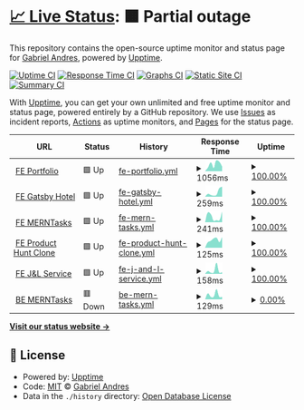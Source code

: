 # [📈 Live Status](https://demo.upptime.js.org): <!--live status--> **🟧 Partial outage**

This repository contains the open-source uptime monitor and status page for [Gabriel Andres](https://gabrandalisse.vercel.app/), powered by [Upptime](https://github.com/upptime/upptime).

[![Uptime CI](https://github.com/gabrandalisse/upptime/workflows/Uptime%20CI/badge.svg)](https://github.com/gabrandalisse/upptime/actions?query=workflow%3A%22Uptime+CI%22)
[![Response Time CI](https://github.com/gabrandalisse/upptime/workflows/Response%20Time%20CI/badge.svg)](https://github.com/gabrandalisse/upptime/actions?query=workflow%3A%22Response+Time+CI%22)
[![Graphs CI](https://github.com/gabrandalisse/upptime/workflows/Graphs%20CI/badge.svg)](https://github.com/gabrandalisse/upptime/actions?query=workflow%3A%22Graphs+CI%22)
[![Static Site CI](https://github.com/gabrandalisse/upptime/workflows/Static%20Site%20CI/badge.svg)](https://github.com/gabrandalisse/upptime/actions?query=workflow%3A%22Static+Site+CI%22)
[![Summary CI](https://github.com/gabrandalisse/upptime/workflows/Summary%20CI/badge.svg)](https://github.com/gabrandalisse/upptime/actions?query=workflow%3A%22Summary+CI%22)

With [Upptime](https://upptime.js.org), you can get your own unlimited and free uptime monitor and status page, powered entirely by a GitHub repository. We use [Issues](https://github.com/gabrandalisse/upptime/issues) as incident reports, [Actions](https://github.com/gabrandalisse/upptime/actions) as uptime monitors, and [Pages](https://demo.upptime.js.org) for the status page.

<!--start: status pages-->
<!-- This summary is generated by Upptime (https://github.com/upptime/upptime) -->
<!-- Do not edit this manually, your changes will be overwritten -->
<!-- prettier-ignore -->
| URL | Status | History | Response Time | Uptime |
| --- | ------ | ------- | ------------- | ------ |
| <img alt="" src="https://gabrandalisse.vercel.app/favicon.ico" height="13"> [FE Portfolio](https://gabrandalisse.vercel.app/) | 🟩 Up | [fe-portfolio.yml](https://github.com/gabrandalisse/upptime/commits/HEAD/history/fe-portfolio.yml) | <details><summary><img alt="Response time graph" src="./graphs/fe-portfolio/response-time-week.png" height="20"> 1056ms</summary><br><a href="https://gabrandalisse.github.io/upptime/history/fe-portfolio"><img alt="Response time 1255" src="https://img.shields.io/endpoint?url=https%3A%2F%2Fraw.githubusercontent.com%2Fgabrandalisse%2Fupptime%2FHEAD%2Fapi%2Ffe-portfolio%2Fresponse-time.json"></a><br><a href="https://gabrandalisse.github.io/upptime/history/fe-portfolio"><img alt="24-hour response time 707" src="https://img.shields.io/endpoint?url=https%3A%2F%2Fraw.githubusercontent.com%2Fgabrandalisse%2Fupptime%2FHEAD%2Fapi%2Ffe-portfolio%2Fresponse-time-day.json"></a><br><a href="https://gabrandalisse.github.io/upptime/history/fe-portfolio"><img alt="7-day response time 1056" src="https://img.shields.io/endpoint?url=https%3A%2F%2Fraw.githubusercontent.com%2Fgabrandalisse%2Fupptime%2FHEAD%2Fapi%2Ffe-portfolio%2Fresponse-time-week.json"></a><br><a href="https://gabrandalisse.github.io/upptime/history/fe-portfolio"><img alt="30-day response time 1159" src="https://img.shields.io/endpoint?url=https%3A%2F%2Fraw.githubusercontent.com%2Fgabrandalisse%2Fupptime%2FHEAD%2Fapi%2Ffe-portfolio%2Fresponse-time-month.json"></a><br><a href="https://gabrandalisse.github.io/upptime/history/fe-portfolio"><img alt="1-year response time 1216" src="https://img.shields.io/endpoint?url=https%3A%2F%2Fraw.githubusercontent.com%2Fgabrandalisse%2Fupptime%2FHEAD%2Fapi%2Ffe-portfolio%2Fresponse-time-year.json"></a></details> | <details><summary><a href="https://gabrandalisse.github.io/upptime/history/fe-portfolio">100.00%</a></summary><a href="https://gabrandalisse.github.io/upptime/history/fe-portfolio"><img alt="All-time uptime 99.99%" src="https://img.shields.io/endpoint?url=https%3A%2F%2Fraw.githubusercontent.com%2Fgabrandalisse%2Fupptime%2FHEAD%2Fapi%2Ffe-portfolio%2Fuptime.json"></a><br><a href="https://gabrandalisse.github.io/upptime/history/fe-portfolio"><img alt="24-hour uptime 100.00%" src="https://img.shields.io/endpoint?url=https%3A%2F%2Fraw.githubusercontent.com%2Fgabrandalisse%2Fupptime%2FHEAD%2Fapi%2Ffe-portfolio%2Fuptime-day.json"></a><br><a href="https://gabrandalisse.github.io/upptime/history/fe-portfolio"><img alt="7-day uptime 100.00%" src="https://img.shields.io/endpoint?url=https%3A%2F%2Fraw.githubusercontent.com%2Fgabrandalisse%2Fupptime%2FHEAD%2Fapi%2Ffe-portfolio%2Fuptime-week.json"></a><br><a href="https://gabrandalisse.github.io/upptime/history/fe-portfolio"><img alt="30-day uptime 100.00%" src="https://img.shields.io/endpoint?url=https%3A%2F%2Fraw.githubusercontent.com%2Fgabrandalisse%2Fupptime%2FHEAD%2Fapi%2Ffe-portfolio%2Fuptime-month.json"></a><br><a href="https://gabrandalisse.github.io/upptime/history/fe-portfolio"><img alt="1-year uptime 100.00%" src="https://img.shields.io/endpoint?url=https%3A%2F%2Fraw.githubusercontent.com%2Fgabrandalisse%2Fupptime%2FHEAD%2Fapi%2Ffe-portfolio%2Fuptime-year.json"></a></details>
| <img alt="" src="https://icons.duckduckgo.com/ip3/hotel-gatsby-react.netlify.app.ico" height="13"> [FE Gatsby Hotel](https://hotel-gatsby-react.netlify.app/) | 🟩 Up | [fe-gatsby-hotel.yml](https://github.com/gabrandalisse/upptime/commits/HEAD/history/fe-gatsby-hotel.yml) | <details><summary><img alt="Response time graph" src="./graphs/fe-gatsby-hotel/response-time-week.png" height="20"> 259ms</summary><br><a href="https://gabrandalisse.github.io/upptime/history/fe-gatsby-hotel"><img alt="Response time 161" src="https://img.shields.io/endpoint?url=https%3A%2F%2Fraw.githubusercontent.com%2Fgabrandalisse%2Fupptime%2FHEAD%2Fapi%2Ffe-gatsby-hotel%2Fresponse-time.json"></a><br><a href="https://gabrandalisse.github.io/upptime/history/fe-gatsby-hotel"><img alt="24-hour response time 612" src="https://img.shields.io/endpoint?url=https%3A%2F%2Fraw.githubusercontent.com%2Fgabrandalisse%2Fupptime%2FHEAD%2Fapi%2Ffe-gatsby-hotel%2Fresponse-time-day.json"></a><br><a href="https://gabrandalisse.github.io/upptime/history/fe-gatsby-hotel"><img alt="7-day response time 259" src="https://img.shields.io/endpoint?url=https%3A%2F%2Fraw.githubusercontent.com%2Fgabrandalisse%2Fupptime%2FHEAD%2Fapi%2Ffe-gatsby-hotel%2Fresponse-time-week.json"></a><br><a href="https://gabrandalisse.github.io/upptime/history/fe-gatsby-hotel"><img alt="30-day response time 150" src="https://img.shields.io/endpoint?url=https%3A%2F%2Fraw.githubusercontent.com%2Fgabrandalisse%2Fupptime%2FHEAD%2Fapi%2Ffe-gatsby-hotel%2Fresponse-time-month.json"></a><br><a href="https://gabrandalisse.github.io/upptime/history/fe-gatsby-hotel"><img alt="1-year response time 149" src="https://img.shields.io/endpoint?url=https%3A%2F%2Fraw.githubusercontent.com%2Fgabrandalisse%2Fupptime%2FHEAD%2Fapi%2Ffe-gatsby-hotel%2Fresponse-time-year.json"></a></details> | <details><summary><a href="https://gabrandalisse.github.io/upptime/history/fe-gatsby-hotel">100.00%</a></summary><a href="https://gabrandalisse.github.io/upptime/history/fe-gatsby-hotel"><img alt="All-time uptime 99.99%" src="https://img.shields.io/endpoint?url=https%3A%2F%2Fraw.githubusercontent.com%2Fgabrandalisse%2Fupptime%2FHEAD%2Fapi%2Ffe-gatsby-hotel%2Fuptime.json"></a><br><a href="https://gabrandalisse.github.io/upptime/history/fe-gatsby-hotel"><img alt="24-hour uptime 100.00%" src="https://img.shields.io/endpoint?url=https%3A%2F%2Fraw.githubusercontent.com%2Fgabrandalisse%2Fupptime%2FHEAD%2Fapi%2Ffe-gatsby-hotel%2Fuptime-day.json"></a><br><a href="https://gabrandalisse.github.io/upptime/history/fe-gatsby-hotel"><img alt="7-day uptime 100.00%" src="https://img.shields.io/endpoint?url=https%3A%2F%2Fraw.githubusercontent.com%2Fgabrandalisse%2Fupptime%2FHEAD%2Fapi%2Ffe-gatsby-hotel%2Fuptime-week.json"></a><br><a href="https://gabrandalisse.github.io/upptime/history/fe-gatsby-hotel"><img alt="30-day uptime 100.00%" src="https://img.shields.io/endpoint?url=https%3A%2F%2Fraw.githubusercontent.com%2Fgabrandalisse%2Fupptime%2FHEAD%2Fapi%2Ffe-gatsby-hotel%2Fuptime-month.json"></a><br><a href="https://gabrandalisse.github.io/upptime/history/fe-gatsby-hotel"><img alt="1-year uptime 100.00%" src="https://img.shields.io/endpoint?url=https%3A%2F%2Fraw.githubusercontent.com%2Fgabrandalisse%2Fupptime%2FHEAD%2Fapi%2Ffe-gatsby-hotel%2Fuptime-year.json"></a></details>
| <img alt="" src="https://merntasks-evo.netlify.app/favicon.ico" height="13"> [FE MERNTasks](https://merntasks-evo.netlify.app/) | 🟩 Up | [fe-mern-tasks.yml](https://github.com/gabrandalisse/upptime/commits/HEAD/history/fe-mern-tasks.yml) | <details><summary><img alt="Response time graph" src="./graphs/fe-mern-tasks/response-time-week.png" height="20"> 241ms</summary><br><a href="https://gabrandalisse.github.io/upptime/history/fe-mern-tasks"><img alt="Response time 141" src="https://img.shields.io/endpoint?url=https%3A%2F%2Fraw.githubusercontent.com%2Fgabrandalisse%2Fupptime%2FHEAD%2Fapi%2Ffe-mern-tasks%2Fresponse-time.json"></a><br><a href="https://gabrandalisse.github.io/upptime/history/fe-mern-tasks"><img alt="24-hour response time 454" src="https://img.shields.io/endpoint?url=https%3A%2F%2Fraw.githubusercontent.com%2Fgabrandalisse%2Fupptime%2FHEAD%2Fapi%2Ffe-mern-tasks%2Fresponse-time-day.json"></a><br><a href="https://gabrandalisse.github.io/upptime/history/fe-mern-tasks"><img alt="7-day response time 241" src="https://img.shields.io/endpoint?url=https%3A%2F%2Fraw.githubusercontent.com%2Fgabrandalisse%2Fupptime%2FHEAD%2Fapi%2Ffe-mern-tasks%2Fresponse-time-week.json"></a><br><a href="https://gabrandalisse.github.io/upptime/history/fe-mern-tasks"><img alt="30-day response time 214" src="https://img.shields.io/endpoint?url=https%3A%2F%2Fraw.githubusercontent.com%2Fgabrandalisse%2Fupptime%2FHEAD%2Fapi%2Ffe-mern-tasks%2Fresponse-time-month.json"></a><br><a href="https://gabrandalisse.github.io/upptime/history/fe-mern-tasks"><img alt="1-year response time 137" src="https://img.shields.io/endpoint?url=https%3A%2F%2Fraw.githubusercontent.com%2Fgabrandalisse%2Fupptime%2FHEAD%2Fapi%2Ffe-mern-tasks%2Fresponse-time-year.json"></a></details> | <details><summary><a href="https://gabrandalisse.github.io/upptime/history/fe-mern-tasks">100.00%</a></summary><a href="https://gabrandalisse.github.io/upptime/history/fe-mern-tasks"><img alt="All-time uptime 99.98%" src="https://img.shields.io/endpoint?url=https%3A%2F%2Fraw.githubusercontent.com%2Fgabrandalisse%2Fupptime%2FHEAD%2Fapi%2Ffe-mern-tasks%2Fuptime.json"></a><br><a href="https://gabrandalisse.github.io/upptime/history/fe-mern-tasks"><img alt="24-hour uptime 100.00%" src="https://img.shields.io/endpoint?url=https%3A%2F%2Fraw.githubusercontent.com%2Fgabrandalisse%2Fupptime%2FHEAD%2Fapi%2Ffe-mern-tasks%2Fuptime-day.json"></a><br><a href="https://gabrandalisse.github.io/upptime/history/fe-mern-tasks"><img alt="7-day uptime 100.00%" src="https://img.shields.io/endpoint?url=https%3A%2F%2Fraw.githubusercontent.com%2Fgabrandalisse%2Fupptime%2FHEAD%2Fapi%2Ffe-mern-tasks%2Fuptime-week.json"></a><br><a href="https://gabrandalisse.github.io/upptime/history/fe-mern-tasks"><img alt="30-day uptime 99.95%" src="https://img.shields.io/endpoint?url=https%3A%2F%2Fraw.githubusercontent.com%2Fgabrandalisse%2Fupptime%2FHEAD%2Fapi%2Ffe-mern-tasks%2Fuptime-month.json"></a><br><a href="https://gabrandalisse.github.io/upptime/history/fe-mern-tasks"><img alt="1-year uptime 99.99%" src="https://img.shields.io/endpoint?url=https%3A%2F%2Fraw.githubusercontent.com%2Fgabrandalisse%2Fupptime%2FHEAD%2Fapi%2Ffe-mern-tasks%2Fuptime-year.json"></a></details>
| <img alt="" src="https://product-hunt-clone-9e94f.web.app/favicon.ico" height="13"> [FE Product Hunt Clone](https://product-hunt-clone-9e94f.web.app/) | 🟩 Up | [fe-product-hunt-clone.yml](https://github.com/gabrandalisse/upptime/commits/HEAD/history/fe-product-hunt-clone.yml) | <details><summary><img alt="Response time graph" src="./graphs/fe-product-hunt-clone/response-time-week.png" height="20"> 125ms</summary><br><a href="https://gabrandalisse.github.io/upptime/history/fe-product-hunt-clone"><img alt="Response time 106" src="https://img.shields.io/endpoint?url=https%3A%2F%2Fraw.githubusercontent.com%2Fgabrandalisse%2Fupptime%2FHEAD%2Fapi%2Ffe-product-hunt-clone%2Fresponse-time.json"></a><br><a href="https://gabrandalisse.github.io/upptime/history/fe-product-hunt-clone"><img alt="24-hour response time 165" src="https://img.shields.io/endpoint?url=https%3A%2F%2Fraw.githubusercontent.com%2Fgabrandalisse%2Fupptime%2FHEAD%2Fapi%2Ffe-product-hunt-clone%2Fresponse-time-day.json"></a><br><a href="https://gabrandalisse.github.io/upptime/history/fe-product-hunt-clone"><img alt="7-day response time 125" src="https://img.shields.io/endpoint?url=https%3A%2F%2Fraw.githubusercontent.com%2Fgabrandalisse%2Fupptime%2FHEAD%2Fapi%2Ffe-product-hunt-clone%2Fresponse-time-week.json"></a><br><a href="https://gabrandalisse.github.io/upptime/history/fe-product-hunt-clone"><img alt="30-day response time 125" src="https://img.shields.io/endpoint?url=https%3A%2F%2Fraw.githubusercontent.com%2Fgabrandalisse%2Fupptime%2FHEAD%2Fapi%2Ffe-product-hunt-clone%2Fresponse-time-month.json"></a><br><a href="https://gabrandalisse.github.io/upptime/history/fe-product-hunt-clone"><img alt="1-year response time 97" src="https://img.shields.io/endpoint?url=https%3A%2F%2Fraw.githubusercontent.com%2Fgabrandalisse%2Fupptime%2FHEAD%2Fapi%2Ffe-product-hunt-clone%2Fresponse-time-year.json"></a></details> | <details><summary><a href="https://gabrandalisse.github.io/upptime/history/fe-product-hunt-clone">100.00%</a></summary><a href="https://gabrandalisse.github.io/upptime/history/fe-product-hunt-clone"><img alt="All-time uptime 100.00%" src="https://img.shields.io/endpoint?url=https%3A%2F%2Fraw.githubusercontent.com%2Fgabrandalisse%2Fupptime%2FHEAD%2Fapi%2Ffe-product-hunt-clone%2Fuptime.json"></a><br><a href="https://gabrandalisse.github.io/upptime/history/fe-product-hunt-clone"><img alt="24-hour uptime 100.00%" src="https://img.shields.io/endpoint?url=https%3A%2F%2Fraw.githubusercontent.com%2Fgabrandalisse%2Fupptime%2FHEAD%2Fapi%2Ffe-product-hunt-clone%2Fuptime-day.json"></a><br><a href="https://gabrandalisse.github.io/upptime/history/fe-product-hunt-clone"><img alt="7-day uptime 100.00%" src="https://img.shields.io/endpoint?url=https%3A%2F%2Fraw.githubusercontent.com%2Fgabrandalisse%2Fupptime%2FHEAD%2Fapi%2Ffe-product-hunt-clone%2Fuptime-week.json"></a><br><a href="https://gabrandalisse.github.io/upptime/history/fe-product-hunt-clone"><img alt="30-day uptime 100.00%" src="https://img.shields.io/endpoint?url=https%3A%2F%2Fraw.githubusercontent.com%2Fgabrandalisse%2Fupptime%2FHEAD%2Fapi%2Ffe-product-hunt-clone%2Fuptime-month.json"></a><br><a href="https://gabrandalisse.github.io/upptime/history/fe-product-hunt-clone"><img alt="1-year uptime 100.00%" src="https://img.shields.io/endpoint?url=https%3A%2F%2Fraw.githubusercontent.com%2Fgabrandalisse%2Fupptime%2FHEAD%2Fapi%2Ffe-product-hunt-clone%2Fuptime-year.json"></a></details>
| <img alt="" src="https://singular-pasca-0b330e.netlify.app/favicon.png" height="13"> [FE J&L Service](https://singular-pasca-0b330e.netlify.app/) | 🟩 Up | [fe-j-and-l-service.yml](https://github.com/gabrandalisse/upptime/commits/HEAD/history/fe-j-and-l-service.yml) | <details><summary><img alt="Response time graph" src="./graphs/fe-j-and-l-service/response-time-week.png" height="20"> 158ms</summary><br><a href="https://gabrandalisse.github.io/upptime/history/fe-j-and-l-service"><img alt="Response time 135" src="https://img.shields.io/endpoint?url=https%3A%2F%2Fraw.githubusercontent.com%2Fgabrandalisse%2Fupptime%2FHEAD%2Fapi%2Ffe-j-and-l-service%2Fresponse-time.json"></a><br><a href="https://gabrandalisse.github.io/upptime/history/fe-j-and-l-service"><img alt="24-hour response time 80" src="https://img.shields.io/endpoint?url=https%3A%2F%2Fraw.githubusercontent.com%2Fgabrandalisse%2Fupptime%2FHEAD%2Fapi%2Ffe-j-and-l-service%2Fresponse-time-day.json"></a><br><a href="https://gabrandalisse.github.io/upptime/history/fe-j-and-l-service"><img alt="7-day response time 158" src="https://img.shields.io/endpoint?url=https%3A%2F%2Fraw.githubusercontent.com%2Fgabrandalisse%2Fupptime%2FHEAD%2Fapi%2Ffe-j-and-l-service%2Fresponse-time-week.json"></a><br><a href="https://gabrandalisse.github.io/upptime/history/fe-j-and-l-service"><img alt="30-day response time 141" src="https://img.shields.io/endpoint?url=https%3A%2F%2Fraw.githubusercontent.com%2Fgabrandalisse%2Fupptime%2FHEAD%2Fapi%2Ffe-j-and-l-service%2Fresponse-time-month.json"></a><br><a href="https://gabrandalisse.github.io/upptime/history/fe-j-and-l-service"><img alt="1-year response time 130" src="https://img.shields.io/endpoint?url=https%3A%2F%2Fraw.githubusercontent.com%2Fgabrandalisse%2Fupptime%2FHEAD%2Fapi%2Ffe-j-and-l-service%2Fresponse-time-year.json"></a></details> | <details><summary><a href="https://gabrandalisse.github.io/upptime/history/fe-j-and-l-service">100.00%</a></summary><a href="https://gabrandalisse.github.io/upptime/history/fe-j-and-l-service"><img alt="All-time uptime 99.99%" src="https://img.shields.io/endpoint?url=https%3A%2F%2Fraw.githubusercontent.com%2Fgabrandalisse%2Fupptime%2FHEAD%2Fapi%2Ffe-j-and-l-service%2Fuptime.json"></a><br><a href="https://gabrandalisse.github.io/upptime/history/fe-j-and-l-service"><img alt="24-hour uptime 100.00%" src="https://img.shields.io/endpoint?url=https%3A%2F%2Fraw.githubusercontent.com%2Fgabrandalisse%2Fupptime%2FHEAD%2Fapi%2Ffe-j-and-l-service%2Fuptime-day.json"></a><br><a href="https://gabrandalisse.github.io/upptime/history/fe-j-and-l-service"><img alt="7-day uptime 100.00%" src="https://img.shields.io/endpoint?url=https%3A%2F%2Fraw.githubusercontent.com%2Fgabrandalisse%2Fupptime%2FHEAD%2Fapi%2Ffe-j-and-l-service%2Fuptime-week.json"></a><br><a href="https://gabrandalisse.github.io/upptime/history/fe-j-and-l-service"><img alt="30-day uptime 100.00%" src="https://img.shields.io/endpoint?url=https%3A%2F%2Fraw.githubusercontent.com%2Fgabrandalisse%2Fupptime%2FHEAD%2Fapi%2Ffe-j-and-l-service%2Fuptime-month.json"></a><br><a href="https://gabrandalisse.github.io/upptime/history/fe-j-and-l-service"><img alt="1-year uptime 100.00%" src="https://img.shields.io/endpoint?url=https%3A%2F%2Fraw.githubusercontent.com%2Fgabrandalisse%2Fupptime%2FHEAD%2Fapi%2Ffe-j-and-l-service%2Fuptime-year.json"></a></details>
| <img alt="" src="https://icons.duckduckgo.com/ip3/merntasks-server-evo.herokuapp.com.ico" height="13"> [BE MERNTasks](https://merntasks-server-evo.herokuapp.com/api/utils/health-check) | 🟥 Down | [be-mern-tasks.yml](https://github.com/gabrandalisse/upptime/commits/HEAD/history/be-mern-tasks.yml) | <details><summary><img alt="Response time graph" src="./graphs/be-mern-tasks/response-time-week.png" height="20"> 129ms</summary><br><a href="https://gabrandalisse.github.io/upptime/history/be-mern-tasks"><img alt="Response time 217" src="https://img.shields.io/endpoint?url=https%3A%2F%2Fraw.githubusercontent.com%2Fgabrandalisse%2Fupptime%2FHEAD%2Fapi%2Fbe-mern-tasks%2Fresponse-time.json"></a><br><a href="https://gabrandalisse.github.io/upptime/history/be-mern-tasks"><img alt="24-hour response time 70" src="https://img.shields.io/endpoint?url=https%3A%2F%2Fraw.githubusercontent.com%2Fgabrandalisse%2Fupptime%2FHEAD%2Fapi%2Fbe-mern-tasks%2Fresponse-time-day.json"></a><br><a href="https://gabrandalisse.github.io/upptime/history/be-mern-tasks"><img alt="7-day response time 129" src="https://img.shields.io/endpoint?url=https%3A%2F%2Fraw.githubusercontent.com%2Fgabrandalisse%2Fupptime%2FHEAD%2Fapi%2Fbe-mern-tasks%2Fresponse-time-week.json"></a><br><a href="https://gabrandalisse.github.io/upptime/history/be-mern-tasks"><img alt="30-day response time 217" src="https://img.shields.io/endpoint?url=https%3A%2F%2Fraw.githubusercontent.com%2Fgabrandalisse%2Fupptime%2FHEAD%2Fapi%2Fbe-mern-tasks%2Fresponse-time-month.json"></a><br><a href="https://gabrandalisse.github.io/upptime/history/be-mern-tasks"><img alt="1-year response time 245" src="https://img.shields.io/endpoint?url=https%3A%2F%2Fraw.githubusercontent.com%2Fgabrandalisse%2Fupptime%2FHEAD%2Fapi%2Fbe-mern-tasks%2Fresponse-time-year.json"></a></details> | <details><summary><a href="https://gabrandalisse.github.io/upptime/history/be-mern-tasks">0.00%</a></summary><a href="https://gabrandalisse.github.io/upptime/history/be-mern-tasks"><img alt="All-time uptime 13.71%" src="https://img.shields.io/endpoint?url=https%3A%2F%2Fraw.githubusercontent.com%2Fgabrandalisse%2Fupptime%2FHEAD%2Fapi%2Fbe-mern-tasks%2Fuptime.json"></a><br><a href="https://gabrandalisse.github.io/upptime/history/be-mern-tasks"><img alt="24-hour uptime 0.00%" src="https://img.shields.io/endpoint?url=https%3A%2F%2Fraw.githubusercontent.com%2Fgabrandalisse%2Fupptime%2FHEAD%2Fapi%2Fbe-mern-tasks%2Fuptime-day.json"></a><br><a href="https://gabrandalisse.github.io/upptime/history/be-mern-tasks"><img alt="7-day uptime 0.00%" src="https://img.shields.io/endpoint?url=https%3A%2F%2Fraw.githubusercontent.com%2Fgabrandalisse%2Fupptime%2FHEAD%2Fapi%2Fbe-mern-tasks%2Fuptime-week.json"></a><br><a href="https://gabrandalisse.github.io/upptime/history/be-mern-tasks"><img alt="30-day uptime 0.00%" src="https://img.shields.io/endpoint?url=https%3A%2F%2Fraw.githubusercontent.com%2Fgabrandalisse%2Fupptime%2FHEAD%2Fapi%2Fbe-mern-tasks%2Fuptime-month.json"></a><br><a href="https://gabrandalisse.github.io/upptime/history/be-mern-tasks"><img alt="1-year uptime 0.00%" src="https://img.shields.io/endpoint?url=https%3A%2F%2Fraw.githubusercontent.com%2Fgabrandalisse%2Fupptime%2FHEAD%2Fapi%2Fbe-mern-tasks%2Fuptime-year.json"></a></details>

<!--end: status pages-->

[**Visit our status website →**](https://demo.upptime.js.org)

## 📄 License

- Powered by: [Upptime](https://github.com/upptime/upptime)
- Code: [MIT](./LICENSE) © [Gabriel Andres](https://gabrandalisse.vercel.app/)
- Data in the `./history` directory: [Open Database License](https://opendatacommons.org/licenses/odbl/1-0/)
